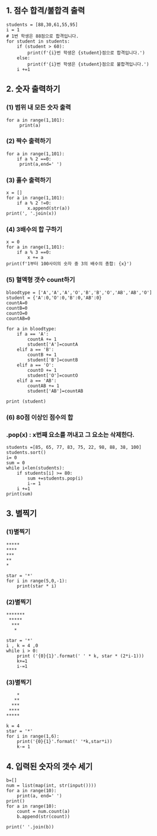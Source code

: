 
## 1. 점수 합격/불합격 출력
```
students = [88,30,61,55,95]
i = 1
# 1번 학생은 88점으로 합격입니다.
for student in students:
    if (student > 60):
        print(f'{i}번 학생은 {student}점으로 합격입니다.')
    else:
        print(f'{i}번 학생은 {student}점으로 불합격입니다.')
    i +=1
```

## 2. 숫자 출력하기

### (1) 범위 내 모든 숫자 출력
```
for a in range(1,101):
     print(a)
```
### (2) 짝수 출력하기
```
for a in range(1,101):
    if a % 2 ==0:
     print(a,end=' ')
```
### (3) 홀수 출력하기
```
x = []
for a in range(1,101):
    if a % 2 !=0:
        x.append(str(a))
print(', '.join(x))
```
### (4) 3배수의 합 구하기
```
x = 0
for a in range(1,101):
    if a % 3 ==0:
        x += a
print(f'1부터 100사이의 숫자 중 3의 배수의 총합: {x}')
```
### (5) 혈액형 갯수 count하기
```
bloodtype = ['A','A','A','O','B','B','O','AB','AB','O']
student = {'A':0,'O':0,'B':0,'AB':0}
countA=0
countB=0
countO=0
countAB=0

for a in bloodtype:
    if a == 'A':
        countA += 1
        student['A']=countA
    elif a == 'B':
        countB += 1
        student['B']=countB
    elif a == 'O':
        countO += 1
        student['O']=countO
    elif a == 'AB':
        countAB += 1
        student['AB']=countAB

print (student)
```
### (6) 80점 이상인 점수의 합
### .pop(x) : x번째 요소를 꺼내고 그 요소는 삭제한다.
```
students =[85, 65, 77, 83, 75, 22, 98, 88, 38, 100]
students.sort()
i= 0
sum = 0
while i<len(students):
    if students[i] >= 80:
        sum +=students.pop(i)
        i-= 1
    i +=1
print(sum)
```
## 3. 별찍기
### (1)별찍기
```
*****
****
***
**
*
```
```
star = '*'
for i in range(5,0,-1):
    print(star * i)
```    
### (2)별찍기
```
******* 
 *****
  *** 
   * 
```
```
star = '*'
i , k = 4 ,0
while i > 0:
    print ('{0}{1}'.format(' ' * k, star * (2*i-1)))
    k+=1
    i-=1
```    
### (3)별찍기
```
    *
   **
  ***
 ****
*****
```
```
k = 4
star = '*'
for i in range(1,6):
    print('{0}{1}'.format(' '*k,star*i))
    k-= 1
```

## 4. 입력된 숫자의 갯수 세기
```
b=[]
num = list(map(int, str(input())))
for a in range(10):
    print(a, end=' ')
print()
for a in range(10):
    count = num.count(a)
    b.append(str(count))

print(' '.join(b))
```
